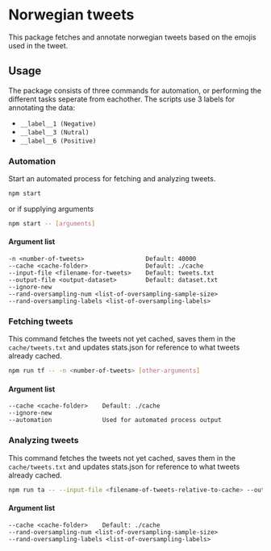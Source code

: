 # Norwegian tweets
This package fetches and annotate norwegian tweets based on the emojis used in the tweet.

## Usage
The package consists of three commands for automation, or performing the different tasks seperate from eachother.
The scripts use 3 labels for annotating the data:
- `__label__1 (Negative)`
- `__label__3 (Nutral)`
- `__label__6 (Positive)`


### Automation
Start an automated process for fetching and analyzing tweets.
```bash
npm start
```
or if supplying arguments
```bash
npm start -- [arguments]
```

#### Argument list
```
-n <number-of-tweets>                 Default: 40000
--cache <cache-folder>                Default: ./cache
--input-file <filename-for-tweets>    Default: tweets.txt
--output-file <output-dataset>        Default: dataset.txt
--ignore-new
--rand-oversampling-num <list-of-oversampling-sample-size>
--rand-oversampling-labels <list-of-oversampling-labels>
```

### Fetching tweets
This command fetches the tweets not yet cached, saves them in the `cache/tweets.txt` and updates stats.json for reference to what tweets already cached.
```bash
npm run tf -- -n <number-of-tweets> [other-arguments]
```

#### Argument list
```
--cache <cache-folder>    Default: ./cache
--ignore-new
--automation              Used for automated process output
```

### Analyzing tweets
This command fetches the tweets not yet cached, saves them in the `cache/tweets.txt` and updates stats.json for reference to what tweets already cached.
```bash
npm run ta -- --input-file <filename-of-tweets-relative-to-cache> --output-file <output-dataset> [other-arguments]
```

#### Argument list
```
--cache <cache-folder>    Default: ./cache
--rand-oversampling-num <list-of-oversampling-sample-size>
--rand-oversampling-labels <list-of-oversampling-labels>
```
